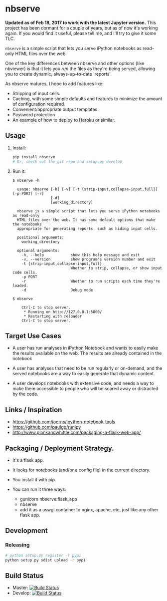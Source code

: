 # nbserve

**Updated as of Feb 18, 2017 to work with the latest Jupyter version.** This project has
been dormant for a couple of years, but as of now it's working again. If you would find
it useful, please tell me, and I'll try to give it some TLC.

`nbserve` is a simple script that lets you serve
iPython notebooks as read-only HTML files over the web.

One of the key differences between nbserve and other options
(like nbviewer) is that it lets you *run* the files as
they're being served, allowing you to create dynamic,
always-up-to-date 'reports'.

As nbserve matures, I hope to add features like:

* Stripping of input cells.
* Caching, with some simple defaults and features to minimize
  the amount of configuration required.
* Convenient/appropriate output templates.
* Password protection
* An example of how to deploy to Heroku or similar.

## Usage

1) Install:

   ```sh
   pip install nbserve
   # Or, check out the git repo and setup.py develop
   ```

3) Run it:

   ```
   $ nbserve -h

     usage: nbserve [-h] [-v] [-t {strip-input,collapse-input,full}] [-p PORT] [-r]
                    [-d]
                    [working_directory]

     nbserve is a simple script that lets you serve iPython notebooks as read-only
     HTML files over the web. It has some default options that make the notebooks
     appropriate for generating reports, such as hiding input cells.

     positional arguments:
       working_directory

     optional arguments:
       -h, --help            show this help message and exit
       -v, --version         show program's version number and exit
       -t {strip-input,collapse-input,full}
                             Whether to strip, collapse, or show input code cells.
       -p PORT
       -r                    Whether to run scripts each time they're loaded.
       -d                    Debug mode

   $ nbserve

       Ctrl-C to stop server.
        * Running on http://127.0.0.1:5000/
        * Restarting with reloader
       Ctrl-C to stop server.
   ```


## Target Use Cases

* A user has run analyses in iPython Notebook and wants to easily make the
  results available on the web. The results are already contained
  in the notebook

* A user has analyses that need to be run regularly or on-demand, and
  the served notebooks are a way to easily generate that dynamic content.

* A user develops notebooks with extensive code, and needs a way to make
  them accessible to people who will be scared away or distracted by the code.

## Links / Inspiration

* https://github.com/joerns/ipython-notebook-tools  
* https://github.com/paulgb/runipy
* http://www.plankandwhittle.com/packaging-a-flask-web-app/

## Packaging / Deployment Strategy.

* It's a flask app. 
* It looks for notebooks (and/or a config file) in 
  the current directory.
* You install it with pip.
* You can run it three ways:

  * gunicorn nbserve:flask_app
  * nbserve
  * add it as a uswgi container to nginx, apache, etc, just like
    any other flask app.

## Development

### Releasing

```sh
# python setup.py register -r pypi
python setup.py sdist upload -r pypi
```

## Build Status
* Master: [![Build Status](https://travis-ci.org/robchambers/nbserve.svg?branch=master)](https://travis-ci.org/robchambers/nbserve)
* Develop: [![Build Status](https://travis-ci.org/robchambers/nbserve.svg?branch=develop)](https://travis-ci.org/robchambers/nbserve)

 